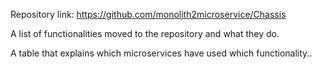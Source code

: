 Repository link: https://github.com/monolith2microservice/Chassis

A list of functionalities moved to the repository and what they do.

A table that explains which microservices have used which functionality..